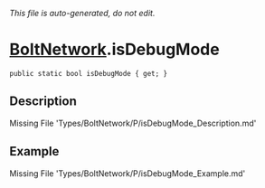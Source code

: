 *This file is auto-generated, do not edit.*

# [BoltNetwork](Types/BoltNetwork.md).isDebugMode
`public static bool isDebugMode { get; }`
## Description
Missing File 'Types/BoltNetwork/P/isDebugMode_Description.md'
## Example
Missing File 'Types/BoltNetwork/P/isDebugMode_Example.md'
